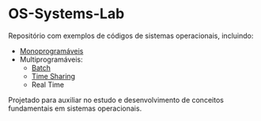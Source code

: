 # OS-Systems-Lab

Repositório com exemplos de códigos de sistemas operacionais, incluindo:

- [Monoprogramáveis](https://github.com/f5-nascimento/OS-Systems-Lab/blob/main/monoprogramavel.md)
- Multiprogramáveis:
  - [Batch](https://github.com/f5-nascimento/OS-Systems-Lab/blob/main/batch.md)
  - [Time Sharing](https://github.com/f5-nascimento/OS-Systems-Lab/blob/main/time-sharing.md)
  - Real Time

Projetado para auxiliar no estudo e desenvolvimento de conceitos fundamentais em sistemas operacionais.


